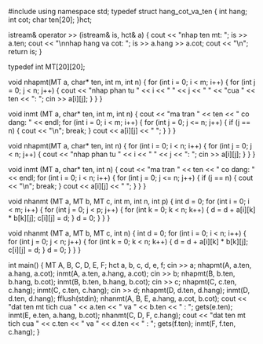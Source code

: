 #include <iostream>
using namespace std;
typedef struct hang_cot_va_ten
{
    int hang;
    int cot;
    char ten[20];
}hct;

istream& operator >> (istream& is, hct& a)
{
    cout << "nhap ten mt: ";
    is >> a.ten;
    cout << "\nnhap hang va cot: ";
    is >> a.hang >> a.cot; cout << "\n";
    return is;
}

typedef int MT[20][20];

void nhapmt(MT a, char* ten, int m, int n)
{
    for (int i = 0; i < m; i++)
    {
        for (int j = 0; j < n; j++)
        {
            cout << "nhap phan tu " << i << " " << j << " " << "cua " << ten << ": ";
            cin >> a[i][j];
        }
    }
}

void inmt (MT a, char* ten, int m, int n)
{
    cout << "ma tran " << ten << " co dang: " << endl;
    for (int i = 0; i < m; i++)
    {
        for (int j = 0; j <= n; j++)
        {
            if (j == n)
            {
                cout << "\n";
                break;
            }
            cout << a[i][j] << " ";
        }
    }
}

void nhapmt(MT a, char* ten, int n)
{
    for (int i = 0; i < n; i++)
    {
        for (int j = 0; j < n; j++)
        {
            cout << "nhap phan tu " << i << " " << j << ": ";
            cin >> a[i][j];
        }
    }
}

void inmt (MT a, char* ten, int n)
{
    cout << "ma tran " << ten << " co dang: " << endl;
    for (int i = 0; i < n; i++)
    {
        for (int j = 0; j <= n; j++)
        {
            if (j == n)
            {
                cout << "\n";
                break;
            }
            cout << a[i][j] << " ";
        }
    }
}

void nhanmt (MT a, MT b, MT c, int m, int n, int p)
{
    int d = 0;
    for (int i = 0; i < m; i++)
    {
        for (int j = 0; j < p; j++)
        {
            for (int k = 0; k < n; k++)
            {
                d = d + a[i][k] * b[k][j];
                c[i][j] = d;
            }
            d = 0;
        }
    }
}

void nhanmt (MT a, MT b, MT c, int n)
{
    int d = 0;
    for (int i = 0; i < n; i++)
    {
        for (int j = 0; j < n; j++)
        {
            for (int k = 0; k < n; k++)
            {
                d = d + a[i][k] * b[k][j];
                c[i][j] = d;
            }
            d = 0;
        }
    }
}

int main()
{
    MT A, B, C, D, E, F;
    hct a, b, c, d, e, f;
    cin >> a; nhapmt(A, a.ten, a.hang, a.cot); inmt(A, a.ten, a.hang, a.cot);
    cin >> b; nhapmt(B, b.ten, b.hang, b.cot); inmt(B, b.ten, b.hang, b.cot);
    cin >> c; nhapmt(C, c.ten, c.hang); inmt(C, c.ten, c.hang);
    cin >> d; nhapmt(D, d.ten, d.hang); inmt(D, d.ten, d.hang); fflush(stdin);
    nhanmt(A, B, E, a.hang, a.cot, b.cot);
    cout << "dat ten mt tich cua " << a.ten << " va " << b.ten << " : "; gets(e.ten);
    inmt(E, e.ten, a.hang, b.cot);
    nhanmt(C, D, F, c.hang);
    cout << "dat ten mt tich cua " << c.ten << " va " << d.ten << " : "; gets(f.ten);
    inmt(F, f.ten, c.hang);
}
